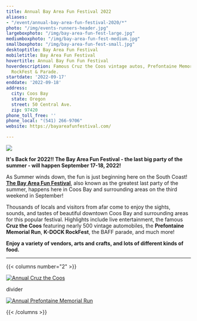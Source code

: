 ```yaml
---
title: Annual Bay Area Fun Festival 2022
aliases:
- "/event/annual-bay-area-fun-festival-2020/*"
photo: "/img/events-runners-header.jpg"
largeboxphoto: "/img/bay-area-fun-fest-large.jpg"
mediumboxphoto: "/img/bay-area-fun-fest-medium.jpg"
smallboxphoto: "/img/bay-area-fun-fest-small.jpg"
desktoptitle: Bay Area Fun Festival
mobiletitle: Bay Area Fun Festival
hovertitle: Annual Bay Fun Fun Festival
hoverdescription: Famous Cruz the Coos vintage autos, Prefontaine Memorial Run, K-DOCK
  RockFest & Parade.
startdate: '2022-09-17'
enddate: '2022-09-18'
address:
  city: Coos Bay
  state: Oregon
  street: 50 Central Ave.
  zip: 97420
phone_toll_free: ''
phone_local: "(541) 266-9706"
website: https://bayareafunfestival.com/

---
```

![](/img/baff-backgrounder.jpeg)

**It's Back for 2022!! The Bay Area Fun Festival - the last big party of the summer - will happen September 17-18, 2022!**

As Summer winds down, the fun is just beginning here on the South Coast! [**The Bay Area Fun Festival**](https://bayareafunfestival.com/), also known as the greatest last party of the summer, happens here in Coos Bay and surrounding areas on the third weekend in September!

Thousands of locals and visitors from afar come to enjoy the sights, sounds, and tastes of beautiful downtown Coos Bay and surrounding areas for this popular festival. Highlights include live entertainment, the famous **Cruz the Coos** featuring nearly 500 vintage automobiles, the **Prefontaine Memorial Run**, **K-DOCK RockFest**, the BAFF parade, and much more!

**Enjoy a variety of vendors, arts and crafts, and lots of different kinds of food.**

***

{{< columns number="2" >}}

[![Annual Cruz the Coos](/img/cruz-the-coos-column.jpg)](/event/annual-cruz-the-coos/)

divider

[![Annual Prefontaine Memorial Run](/img/prefontaine-run-column.jpg)](/event/annual-prefontaine-memorial-run/)

{{< /columns >}}